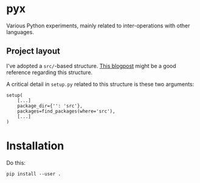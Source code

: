 # pyx

Various Python experiments, mainly related to inter-operations with other languages.

## Project layout

I've adopted a `src/`-based structure.
[This blogpost](https://hynek.me/articles/testing-packaging/) might be a good reference regarding this structure.

A critical detail in `setup.py` related to this structure is these two arguments:

```
setup(
    [...]
    package_dir={'': 'src'},
    packages=find_packages(where='src'),
    [...]
)
```

# Installation

Do this:

```
pip install --user .
```